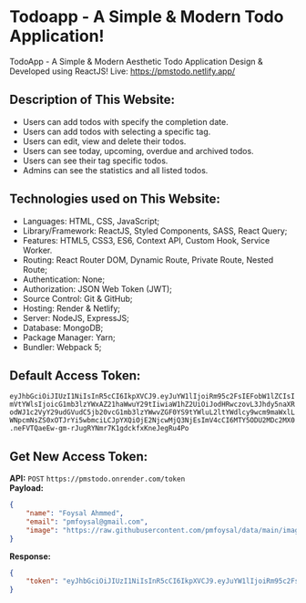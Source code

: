 # Todoapp - A Simple & Modern Todo Application!

TodoApp - A Simple & Modern Aesthetic Todo Application Design & Developed using ReactJS! Live: https://pmstodo.netlify.app/

## Description of This Website:

-  Users can add todos with specify the completion date.
-  Users can add todos with selecting a specific tag.
-  Users can edit, view and delete their todos.
-  Users can see today, upcoming, overdue and archived todos.
-  Users can see their tag specific todos.
-  Admins can see the statistics and all listed todos.

## Technologies used on This Website:

-  Languages: HTML, CSS, JavaScript;
-  Library/Framework: ReactJS, Styled Components, SASS, React Query;
-  Features: HTML5, CSS3, ES6, Context API, Custom Hook, Service Worker.
-  Routing: React Router DOM, Dynamic Route, Private Route, Nested Route;
-  Authentication: None;
-  Authorization: JSON Web Token (JWT);
-  Source Control: Git & GitHub;
-  Hosting: Render & Netlify;
-  Server: NodeJS, ExpressJS;
-  Database: MongoDB;
-  Package Manager: Yarn;
-  Bundler: Webpack 5;

## Default Access Token:

`eyJhbGciOiJIUzI1NiIsInR5cCI6IkpXVCJ9.eyJuYW1lIjoiRm95c2FsIEFobW1lZCIsImVtYWlsIjoicG1mb3lzYWxAZ21haWwuY29tIiwiaW1hZ2UiOiJodHRwczovL3Jhdy5naXRodWJ1c2VyY29udGVudC5jb20vcG1mb3lzYWwvZGF0YS9tYWluL2ltYWdlcy9wcm9maWxlLWNpcmNsZS0xOTJrYi5wbmciLCJpYXQiOjE2NjcwMjQ3NjEsImV4cCI6MTY5ODU2MDc2MX0.neFVTQaeEw-gm-rJugRYNmr7K1gdckfxKneJegRu4Po`

## Get New Access Token:

**API:** `POST` `https://pmstodo.onrender.com/token`
<br>
**Payload:**
```json
{
    "name": "Foysal Ahmmed",
    "email": "pmfoysal@gmail.com",
    "image": "https://raw.githubusercontent.com/pmfoysal/data/main/images/profile-circle-192kb.png"
}
```
**Response:**
```json
{
    "token": "eyJhbGciOiJIUzI1NiIsInR5cCI6IkpXVCJ9.eyJuYW1lIjoiRm95c2FsIEFobW1lZCIsImVtYWlsIjoicG1mb3lzYWxAZ21haWwuY29tIiwiaW1hZ2UiOiJodHRwczovL3Jhdy5naXRodWJ1c2VyY29udGVudC5jb20vcG1mb3lzYWwvZGF0YS9tYWluL2ltYWdlcy9wcm9maWxlLWNpcmNsZS0xOTJrYi5wbmciLCJpYXQiOjE2NjcwMjQ3NjEsImV4cCI6MTY5ODU2MDc2MX0.neFVTQaeEw-gm-rJugRYNmr7K1gdckfxKneJegRu4Po"
}
```

